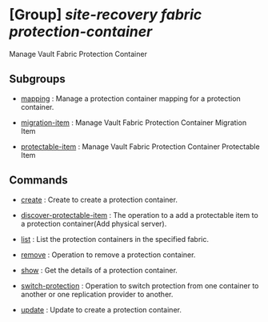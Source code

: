 # [Group] _site-recovery fabric protection-container_

Manage Vault Fabric Protection Container

## Subgroups

- [mapping](/Commands/site-recovery/fabric/protection-container/mapping/readme.md)
: Manage a protection container mapping for a protection container.

- [migration-item](/Commands/site-recovery/fabric/protection-container/migration-item/readme.md)
: Manage Vault Fabric Protection Container Migration Item

- [protectable-item](/Commands/site-recovery/fabric/protection-container/protectable-item/readme.md)
: Manage Vault Fabric Protection Container Protectable Item

## Commands

- [create](/Commands/site-recovery/fabric/protection-container/_create.md)
: Create to create a protection container.

- [discover-protectable-item](/Commands/site-recovery/fabric/protection-container/_discover-protectable-item.md)
: The operation to a add a protectable item to a protection container(Add physical server).

- [list](/Commands/site-recovery/fabric/protection-container/_list.md)
: List the protection containers in the specified fabric.

- [remove](/Commands/site-recovery/fabric/protection-container/_remove.md)
: Operation to remove a protection container.

- [show](/Commands/site-recovery/fabric/protection-container/_show.md)
: Get the details of a protection container.

- [switch-protection](/Commands/site-recovery/fabric/protection-container/_switch-protection.md)
: Operation to switch protection from one container to another or one replication provider to another.

- [update](/Commands/site-recovery/fabric/protection-container/_update.md)
: Update to create a protection container.
